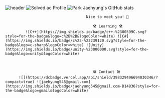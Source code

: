 
![header](https://capsule-render.vercel.app/api?type=waving&color=0:5C258D,100:4286f4&fontColor=ffff&height=300&section=header&textBg=1234&text=sixtyfourbits&fontSize=87)
![Solved.ac Profile](http://mazassumnida.wtf/api/generate_badge?boj=buttsmell)       ![Park Jaehyung's GitHub stats](https://github-readme-stats.vercel.app/api?username=sixtyfourbits&show_icons=true&border_radius=10&bg_color=DEC,5C258D,4286f4&text_color=ffff&hide_title=true)


                                      
                                        Nice to meet you! 👋

                                           🛠 Learning 🛠                                                    
             ![C++](https://img.shields.io/badge/c++-%2300599C.svg?style=for-the-badge&logo=c%2B%2B&logoColor=white) ![C#](https://img.shields.io/badge/c%23-%23239120.svg?style=for-the-badge&logo=c-sharp&logoColor=white) ![Unity](https://img.shields.io/badge/unity-%23000000.svg?style=for-the-badge&logo=unity&logoColor=white)



                                           🛠 Contact 🛠
          ![](https://dcbadge.vercel.app/api/shield/398329496694030346/?compact=true) ![jaehyung545@gmail.com](https://img.shields.io/badge/jaehyung545@gmail.com-D14836?style=for-the-badge&logo=gmail&logoColor=white)
